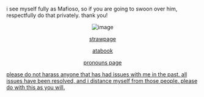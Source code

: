 <p align="center">

i see myself fully as Mafioso, so if you are going to swoon over him, respectfully do that privately. thank you!


<div align="center">
<img src="https://ik.imagekit.io/zrgresdqq/d2967477987c0c013fa5f426a43a0f42.jpg" alt="image" />
</div>

                    
<p align="center"><a
href="https://nolibrah.straw.page"

strawpage

<p align="center"><a
href="https://labsenct.atabook.org"

atabook

<p align="center"><a
href="https://en.pronouns.page/@labsenct"

pronouns page

<p align="center">

please do not harass anyone that has had issues with me in the past. all issues have been resolved, and i distance myself from those people. please do with this as you will.
